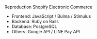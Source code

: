 Reproduction Shopify Electronic Commerce

* Frontend: JavaScript / Bulma / Stimulus
* Backend: Ruby on Rails
* Database: PostgreSQL
* Others: Google API / LINE Pay API
